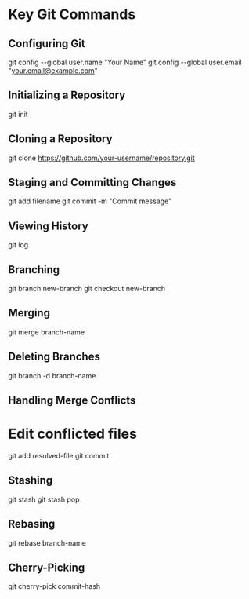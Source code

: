 # Key Git Commands

## Configuring Git

git config --global user.name "Your Name"
git config --global user.email "your.email@example.com"


## Initializing a Repository

git init


## Cloning a Repository

git clone https://github.com/your-username/repository.git


## Staging and Committing Changes

git add filename
git commit -m "Commit message"


## Viewing History

git log


## Branching

git branch new-branch
git checkout new-branch


## Merging

git merge branch-name


## Deleting Branches

git branch -d branch-name


## Handling Merge Conflicts

# Edit conflicted files
git add resolved-file
git commit


## Stashing

git stash
git stash pop


## Rebasing

git rebase branch-name


## Cherry-Picking

git cherry-pick commit-hash
